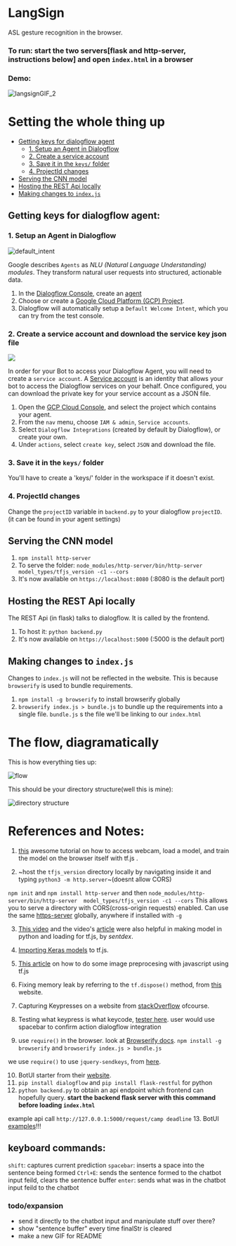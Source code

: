 # LangSign
ASL gesture recognition in the browser.

### To run: start the two servers[flask and http-server, instructions below] and open `index.html` in a browser
### Demo:
![langsignGIF_2](https://user-images.githubusercontent.com/17317792/57567458-13ac4f80-740c-11e9-979f-3324296deeb8.gif)

# Setting the whole thing up
- [Getting keys for dialogflow agent](#getting-keys-for-dialogflow-agent)
  - [1. Setup an Agent in Dialogflow](#1-setup-an-agent-in-dialogflow)
  - [2. Create a service account](#2-create-a-service-account-and-download-the-service-key-json-file)
  - [3. Save it in the `keys/` folder](#3-save-it-in-the-keys-folder)
  - [4. ProjectId changes](#4-projectid-changes)
- [Serving the CNN model](#serving-the-cnn-model)
- [Hosting the REST Api locally](#hosting-the-rest-api-locally)
- [Making changes to `index.js`](#making-changes-to-indexjs)

## Getting keys for dialogflow agent:
### 1. Setup an Agent in Dialogflow
![default_intent](https://github.com/jschnurr/botkit-middleware-dialogflow/blob/master/images/default_intent.png?raw=true)

Google describes `Agents` as *NLU (Natural Language Understanding) modules*. They transform natural user requests into structured, actionable data.

1. In the [Dialogflow Console](https://console.dialogflow.com/), create an [agent](https://dialogflow.com/docs/agents)
2. Choose or create a [Google Cloud Platform (GCP) Project](https://cloud.google.com/docs/overview/#projects).
3. Dialogflow will automatically setup a `Default Welcome Intent`, which you can try from the test console.

### 2. Create a service account and download the service key json file
![](https://github.com/jschnurr/botkit-middleware-dialogflow/blob/master/images/save_json.png?raw=true)

In order for your Bot to access your Dialogflow Agent, you will need to create a `service account`. A [Service account](https://cloud.google.com/compute/docs/access/service-accounts) is an identity that allows your bot to access the Dialogflow services on your behalf. Once configured, you can download the private key for your service account as a JSON file.

1. Open the [GCP Cloud Console](https://console.cloud.google.com), and select the project which contains your agent.
2. From the `nav` menu, choose `IAM & admin`, `Service accounts`.
3. Select `Dialogflow Integrations` (created by default by Dialogflow), or create your own.
4. Under `actions`, select `create key`, select `JSON` and download the file.
### 3. Save it in the `keys/` folder 
You'll have to create a 'keys/' folder in the workspace if it doesn't exist.
### 4. ProjectId changes
Change the `projectID`  variable in `backend.py` to your dialogflow `projectID`. (it can be found in your agent settings)

## Serving the CNN model
1. `npm install http-server` 
2. To serve the folder: `node_modules/http-server/bin/http-server  model_types/tfjs_version -c1 --cors`
3. It's now available on `https://localhost:8080` (:8080 is the default port)

## Hosting the REST Api locally
The REST Api (in flask) talks to dialogflow. It is called by the frontend.

1. To host it: `python backend.py`
2. It's now available on `https://localhost:5000` (:5000 is the default port)

## Making changes to `index.js`
Changes to `index.js` will not be reflected in the website. This is because `browserify` is used to bundle requirements.
1. `npm install -g browserify` to install browserify globally
2. `browserify index.js > bundle.js`  to bundle up the requirements into a single file. `bundle.js` s the file we'll be linking to our `index.html`

# The flow, diagramatically
This is how everything ties up:

![flow](https://user-images.githubusercontent.com/17317792/57443491-bdf76c00-7280-11e9-9287-ccbb22b40269.png)

This should be your directory structure(well this is mine):

![directory structure](https://user-images.githubusercontent.com/17317792/57567512-f0ce6b00-740c-11e9-8d95-74d779b2b308.png)

# References and Notes:
1. [this](https://codelabs.developers.google.com/codelabs/tensorflowjs-teachablemachine-codelab/index.html#0) awesome tutorial on how to access webcam, load a model, and train the model on the browser itself with tf.js .

2. ~host the `tfjs_version` directory locally by navigating inside it and typing `python3 -m http.server`~(doesnt allow CORS)

`npm init` and `npm install http-server` and then `node_modules/http-server/bin/http-server  model_types/tfjs_version -c1 --cors`
This allows you to serve a directory with CORS(cross-origin requests) enabled.
Can use the same [https-server](https://www.npmjs.com/package/http-server) globally, anywhere if installed with `-g`


3. [This video](https://www.youtube.com/watch?v=Szjt8E7EKQc) and the video's [article](https://pythonprogramming.net/loading-keras-model-tensorflowjs-tutorial/) were also helpful in making model in python and loading for tf.js, by _sentdex_.

4. [Importing Keras models](https://www.tensorflow.org/js/tutorials/conversion/import_keras) to tf.js.

5. [This article](https://thekevinscott.com/image-classification-with-javascript/) on how to do some image preprocesing with javascript using tf.js

6. Fixing memory leak by referring to the `tf.dispose()` method, from [this](https://www.tensorflow.org/js/guide/tensors_operations) website.

7. Capturing Keypresses on a website from [stackOverflow](https://stackoverflow.com/questions/2878983/capture-key-press-without-placing-an-input-element-on-the-page) ofcourse.

8. Testing what keypress is what keycode, [tester here](https://unixpapa.com/js/testkey.html).
user would use spacebar to confirm action
dialogflow integration

9. use `require()` in the browser. look at [Browserify docs](https://github.com/browserify/browserify).
`npm install -g browserify` and `browserify index.js > bundle.js`

we use `require()` to use `jquery-sendkeys`, from [here](https://www.npmjs.com/package/jquery-sendkeys).

10. BotUI starter from their [website](https://docs.botui.org/install.html).
11. `pip install dialogflow` and `pip install flask-restful` for python
12. `python backend.py` to obtain an api endpoint which frontend can hopefully query. **start the backend flask server with this command before loading `index.html`**

example api call `http://127.0.0.1:5000/request/camp deadline`
13. BotUI [examples](https://github.com/botui/botui-examples)!!!

## keyboard commands:
`shift`: captures current prediction
`spacebar`: inserts a space into the sentence being formed
`Ctrl+E`: sends the sentence formed to the chatbot input feild, clears the sentence buffer
`enter`: sends what was in the chatbot input feild to the chatbot

### todo/expansion
* send it directly to the chatbot input and manipulate stuff over there?
* show "sentence buffer" every time finalStr is cleared
* make a new GIF for README
